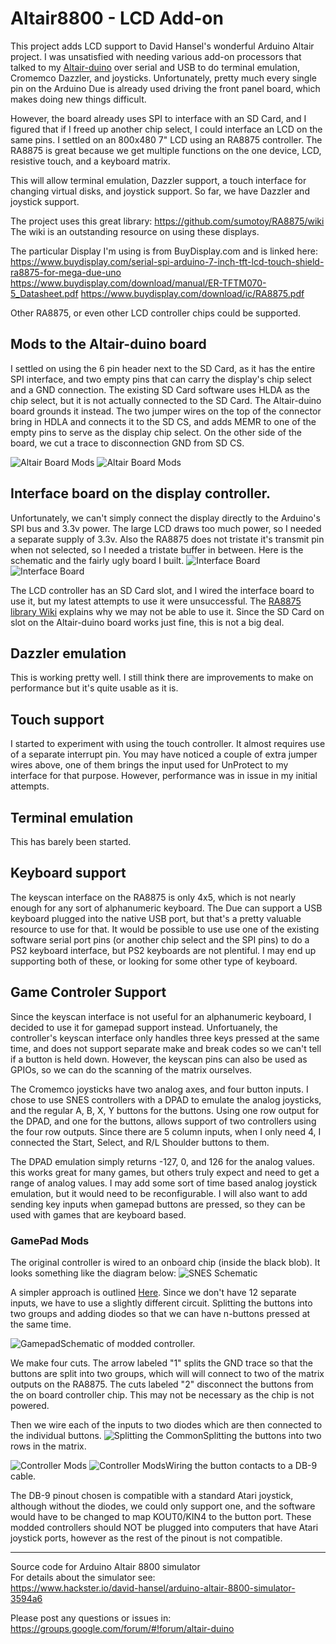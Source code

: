 # Altair8800 - LCD Add-on
This project adds LCD support to David Hansel's wonderful Arduino Altair project. I was unsatisfied with needing various add-on processors that talked to my [Altair-duino](https://www.adwaterandstir.com/altair/) over serial and USB to do terminal emulation, Cromemco Dazzler, and joysticks. Unfortunately, pretty much every single pin on the Arduino Due is already used driving the front panel board, which makes doing new things difficult.

However, the board already uses SPI to interface with an SD Card, and I figured that if I freed up another chip select, I could interface an LCD on the same pins. I settled on an 800x480 7" LCD using an RA8875 controller. The RA8875 is great because we get multiple functions on the one device, LCD, resistive touch, and a keyboard matrix.

This will allow terminal emulation, Dazzler support, a touch interface for changing virtual disks, and joystick support. So far, we have Dazzler and joystick support. 

The project uses this great library: https://github.com/sumotoy/RA8875/wiki
The wiki is an outstanding resource on using these displays.


The particular Display I'm using is from BuyDisplay.com and is linked here:
https://www.buydisplay.com/serial-spi-arduino-7-inch-tft-lcd-touch-shield-ra8875-for-mega-due-uno
https://www.buydisplay.com/download/manual/ER-TFTM070-5_Datasheet.pdf
https://www.buydisplay.com/download/ic/RA8875.pdf

Other RA8875, or even other LCD controller chips could be supported.

## Mods to the Altair-duino board
I settled on using the 6 pin header next to the SD Card, as it has the entire SPI interface, and two empty pins that can carry the display's chip select and a GND connection. The existing SD Card software uses HLDA as the chip select, but it is not actually connected to the SD Card. The Altair-duino board grounds it instead. The two jumper wires on the top of the connector bring in HDLA and connects it to the SD CS, and adds MEMR to one of the empty pins to serve as the display chip select. On the other side of the board, we cut a trace to disconnection GND from SD CS.

![Altair Board Mods](Hardware/20200607_145428.jpg)
![Altair Board Mods](Hardware/CutGNDtoSDCS.jpg)


## Interface board on the display controller.

Unfortunately, we can't simply connect the display directly to the Arduino's SPI bus and 3.3v power. The large LCD draws too much power, so I needed a separate supply of 3.3v. Also the RA8875 does not tristate it's transmit pin when not selected, so I needed a tristate buffer in between. Here is the schematic and the fairly ugly board I built.
![Interface Board](Hardware/Schematic_AltairLCD_IF_Board.png)
![Interface Board](Hardware/20200607_152418.jpg)

The LCD controller has an SD Card slot, and I wired the interface board to use it, but my latest attempts to use it were unsuccessful. The [RA8875 library Wiki](https://github.com/sumotoy/RA8875/wiki/Working-with-a-SD-card-and-troubleshooting) explains why we may not be able to use it. Since the SD Card on slot on the Altair-duino board works just fine, this is not a big deal.

## Dazzler emulation

This is working pretty well. I still think there are improvements to make on performance but it's quite usable as it is.

## Touch support

I started to experiment with using the touch controller. It almost requires use of a separate interrupt pin. You may have noticed a couple of extra jumper wires above, one of them brings the input used for UnProtect to my interface for that purpose. However, performance was in issue in my initial attempts.

## Terminal emulation

This has barely been started.

## Keyboard support

The keyscan interface on the RA8875 is only 4x5, which is not nearly enough for any sort of alphanumeric keyboard. The Due can support a USB keyboard plugged into the native USB port, but that's a pretty valuable resource to use for that. It would be possible to use use one of the existing software serial port pins (or another chip select and the SPI pins) to do a PS2 keyboard interface, but PS2 keyboards are not plentiful. I may end up supporting both of these, or looking for some other type of keyboard.

## Game Controler Support

Since the keyscan interface is not useful for an alphanumeric keyboard, I decided to use it for gamepad support instead. Unfortuanely, the controller's keyscan interface only handles three keys pressed at the same time, and does not support separate make and break codes so we can't tell if a button is held down. However, the keyscan pins can also be used as GPIOs, so we can do the scanning of the matrix ourselves.

The Cromemco joysticks have two analog axes, and four button inputs. I chose to use SNES controllers with a DPAD to emulate the analog joysticks, and the regular A, B, X, Y buttons for the buttons. Using one row output for the DPAD, and one for the buttons, allows support of two controllers using the four row outputs. Since there are 5 column inputs, when I only need 4, I connected the Start, Select, and R/L Shoulder buttons to them.

The DPAD emulation simply returns -127, 0, and 126 for the analog values. this works great for many games, but others truly expect and need to get a range of analog values. I may add some sort of time based analog joystick emulation, but it would need to be reconfigurable. I will also want to add sending key inputs when gamepad buttons are pressed, so they can be used with games that are keyboard based.

### GamePad Mods
The original controller is wired to an onboard chip (inside the black blob). It looks something like the diagram below:
![SNES Schematic](https://cdn-learn.adafruit.com/assets/assets/000/000/385/original/gaming_snes.png)

A simpler approach is outlined [Here](https://learn.adafruit.com/usb-snes-gamepad/disassemble-the-snes-controller). Since we don't have 12 separate inputs, we have to use a slightly different circuit. Splitting the buttons into two groups and adding diodes so that we can have n-buttons pressed at the same time.

![Gamepad](Hardware/Schematic_AltairLCD_Gamepad.png)Schematic of modded controller.

We make four cuts. The arrow labeled "1" splits the GND trace so that the buttons are split into two groups, which will will connect to two of the matrix outputs on the RA8875. The cuts labeled "2" disconnect the buttons from the on board controller chip. This may not be necessary as the chip is not powered. 

Then we wire each of the inputs to two diodes which are then connected to the individual buttons.
![Splitting the Common](Hardware/SplitGND.jpg)Splitting the buttons into two rows in the matrix.


![Controller Mods](Hardware/20200523_224457.jpg)
![Controller Mods](Hardware/20200523_224530.jpg)Wiring the button contacts to a DB-9 cable. 

The DB-9 pinout chosen is compatible with a standard Atari joystick, although without the diodes, we could only support one, and the software would have to be changed to map KOUT0/KIN4 to the button port. These modded controllers should NOT be plugged into computers that have Atari joystick ports, however as the rest of the pinout is not compatible.

---

Source code for Arduino Altair 8800 simulator<br>
For details about the simulator see:<br>
https://www.hackster.io/david-hansel/arduino-altair-8800-simulator-3594a6

Please post any questions or issues in:
https://groups.google.com/forum/#!forum/altair-duino
